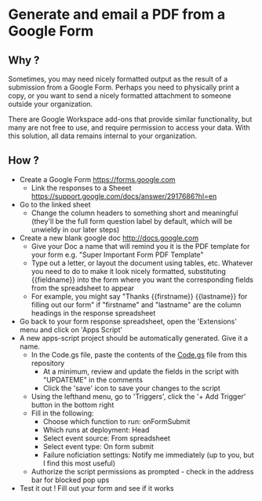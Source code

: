 # Generate and email a PDF from a Google Form

## Why ?
Sometimes, you may need nicely formatted output as the result of a submission from a Google Form. Perhaps you need to physically print a copy, or you want to send a nicely formatted attachment to someone outside your organization.

There are Google Workspace add-ons that provide similar functionality, but many are not free to use, and require permission to access your data. With this solution, all data remains internal to your organization.

## How ?

* Create a Google Form https://forms.google.com
    * Link the responses to a Sheeet https://support.google.com/docs/answer/2917686?hl=en
* Go to the linked sheet
    * Change the column headers to something short and meaningful (they'll be the full form question label by default, which will be unwieldy in our later steps)
* Create a new blank google doc http://docs.google.com
    * Give your Doc a name that will remind you it is the PDF template for your form e.g. "Super Important Form PDF Template"
    * Type out a letter, or layout the document using tables, etc. Whatever you need to do to make it look nicely formatted, substituting {{fieldname}} into the form where you want the corresponding fields from the spreadsheet to appear
    * For example, you might say "Thanks {{firstname}} {{lastname}} for filling out our form" if "firstname" and "lastname" are the column headings in the response spreadsheet
* Go back to your form response spreadsheet, open the 'Extensions' menu and click on 'Apps Script'
* A new apps-script project should be automatically generated. Give it a name.
    * In the Code.gs file, paste the contents of the [Code.gs](https://github.com/boonecsd/pdf-from-gform/blob/main/Code.gs) file from this repository
        * At a minimum, review and update the fields in the script with "UPDATEME" in the comments
        * Click the 'save' icon to save your changes to the script
    * Using the lefthand menu, go to 'Triggers', click the '+ Add Trigger' button in the bottom right
    * Fill in the following:
        * Choose which function to run: onFormSubmit
        * Which runs at deployment: Head
        * Select event source: From spreadsheet
        * Select event type: On form submit
        * Failure noficiation settings: Notify me immediately (up to you, but I find this most useful)
    * Authorize the script permissions as prompted - check in the address bar for blocked pop ups
* Test it out ! Fill out your form and see if it works
